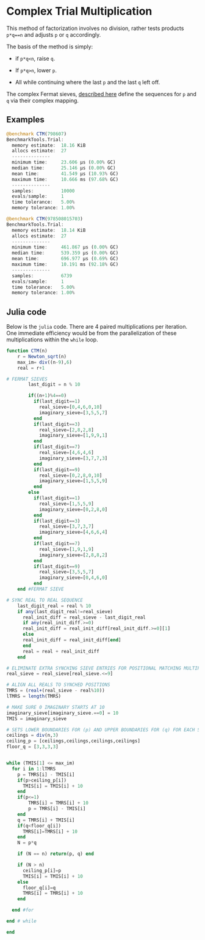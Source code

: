 # Complex Trial Multiplication
This method of factorization involves no division, rather tests products `p*q==n` and adjusts `p` or `q` accordingly.

The basis of the method is simply: 

   * if `p*q<n`, raise `q`. 
   * If `p*q>n`, lower `p`.
    
   * All while continuing where the last `p` and the last `q` left off.

The complex Fermat sieves, [described here](https://github.com/OVVO-Financial/Number-Theory/blob/master/Number%20Theory%20Papers/Fermat%20Sieve%20Using%20Complex%20Numbers.pdf)
define the sequences for `p` and `q` via their complex mapping.

## Examples
```julia
@benchmark CTM(798607)
BenchmarkTools.Trial: 
  memory estimate:  18.16 KiB
  allocs estimate:  27
  --------------
  minimum time:     23.606 μs (0.00% GC)
  median time:      25.146 μs (0.00% GC)
  mean time:        41.549 μs (10.93% GC)
  maximum time:     10.666 ms (97.68% GC)
  --------------
  samples:          10000
  evals/sample:     1
  time tolerance:   5.00%
  memory tolerance: 1.00%
```
```julia
@benchmark CTM(978508015703)
BenchmarkTools.Trial: 
  memory estimate:  18.14 KiB
  allocs estimate:  27
  --------------
  minimum time:     461.867 μs (0.00% GC)
  median time:      539.359 μs (0.00% GC)
  mean time:        696.977 μs (0.69% GC)
  maximum time:     10.191 ms (92.18% GC)
  --------------
  samples:          6739
  evals/sample:     1
  time tolerance:   5.00%
  memory tolerance: 1.00%
```

## Julia code
Below is the `julia` code.  There are 4 paired multiplications per iteration.  One immediate efficiency would be from the parallelization of these multiplications within the `while` loop.

``` julia
function CTM(n)
    r = Newton_sqrt(n)
    max_im= div((n-9),6)
    real = r+1

# FERMAT SIEVES
        last_digit = n % 10

        if((n+1)%4==0)
          if(last_digit==1)
            real_sieve=[0,4,6,0,10]
            imaginary_sieve=[3,5,5,7]
          end
          if(last_digit==3)
            real_sieve=[2,8,2,8]
            imaginary_sieve=[1,9,9,1]
          end
          if(last_digit==7)
            real_sieve=[4,6,4,6]
            imaginary_sieve=[3,7,7,3]
          end
          if(last_digit==9)
            real_sieve=[0,2,8,0,10]
            imaginary_sieve=[1,5,5,9]
          end
        else
          if(last_digit==1)
            real_sieve=[1,5,5,9]
            imaginary_sieve=[0,2,8,0]
          end
          if(last_digit==3)
            real_sieve=[3,7,3,7]
            imaginary_sieve=[4,6,6,4]
          end
          if(last_digit==7)
            real_sieve=[1,9,1,9]
            imaginary_sieve=[2,8,8,2]
          end
          if(last_digit==9)
            real_sieve=[3,5,5,7]
            imaginary_sieve=[0,4,6,0]
          end
    end #FERMAT SIEVE

# SYNC REAL TO REAL SEQUENCE
    last_digit_real = real % 10
    if any(last_digit_real!=real_sieve)
      real_init_diff = real_sieve - last_digit_real
      if any(real_init_diff.>=0)
      real_init_diff = real_init_diff[real_init_diff.>=0][1]
      else
      real_init_diff = real_init_diff[end]
      end
      real = real + real_init_diff
    end

# ELIMINATE EXTRA SYNCHING SIEVE ENTRIES FOR POSITIONAL MATCHING MULTIPLICATION (IF N ENDS IN 1, TEST ONLY PRODUCTS POSSIBLY ENDING IN 1)
real_sieve = real_sieve[real_sieve.<=9]

# ALIGN ALL REALS TO SYNCHED POSITIONS
TMRS = (real+(real_sieve - real%10))
lTMRS = length(TMRS)

# MAKE SURE 0 IMAGINARY STARTS AT 10
imaginary_sieve[imaginary_sieve.==0] = 10
TMIS = imaginary_sieve

# SETS LOWER BOUNDARIES FOR (p) AND UPPER BOUNDARIES FOR (q) FOR EACH SIEVE ENTRY 
ceilings = div(n,3)
ceiling_p = [ceilings,ceilings,ceilings,ceilings]
floor_q = [3,3,3,3]


while (TMIS[1] <= max_im)
  for i in 1:lTMRS
    p = TMRS[i] - TMIS[i]
    if(p>ceiling_p[i])
      TMIS[i] = TMIS[i] + 10
    end
    if(p<=1)
        TMRS[i] = TMRS[i] + 10
        p = TMRS[i] - TMIS[i]
    end
    q = TMRS[i] + TMIS[i]
    if(q<floor_q[i])
      TMRS[i]=TMRS[i] + 10
    end
    N = p*q

    if (N == n) return(p, q) end

    if (N > n)
      ceiling_p[i]=p
      TMIS[i] = TMIS[i] + 10
    else
      floor_q[i]=q
      TMRS[i] = TMRS[i] + 10
    end

  end #for

end # while

end
```
